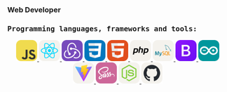 <h3>Web Developer </h3>

<h3><samp><strong>Programming languages, frameworks and tools:</strong></samp></h3>
<p align="center">
    <a href="https://skillicons.dev">
      <img src="https://github.com/tandpfun/skill-icons/blob/main/icons/JavaScript.svg" width="48" title="js">
      <img src="https://github.com/tandpfun/skill-icons/blob/main/icons/React-Light.svg" width="48" title="react">
      <img src="https://github.com/tandpfun/skill-icons/blob/main/icons/Redux.svg" width="48" title="redux">
      <img src="https://github.com/tandpfun/skill-icons/blob/main/icons/CSS.svg" width="48" title="css">
      <img src="https://github.com/tandpfun/skill-icons/blob/main/icons/HTML.svg" width="48" title="html">
      <img src="https://github.com/tandpfun/skill-icons/blob/main/icons/PHP-Light.svg"  width="48" title="php"/>
      <img src="https://github.com/tandpfun/skill-icons/blob/main/icons/MySQL-Light.svg" width="48" title="mysql"/>
      <img src="https://github.com/tandpfun/skill-icons/blob/main/icons/Bootstrap.svg" width="48" title="bootstrap">
      <img src="https://github.com/tandpfun/skill-icons/blob/main/icons/Arduino.svg" width="48" title="bootstrap">
      <img src="https://github.com/tandpfun/skill-icons/blob/main/icons/Vite-Light.svg" width="48" title="vite">
      <img src="https://github.com/tandpfun/skill-icons/blob/main/icons/Sass.svg" width="48" title="sass">
      <img src="https://github.com/tandpfun/skill-icons/blob/main/icons/NodeJS-Light.svg" width="48" title="Nodejs">
      <img src="https://github.com/tandpfun/skill-icons/blob/main/icons/Github-Light.svg" width="48" title="github">
     </a>
 </p>

